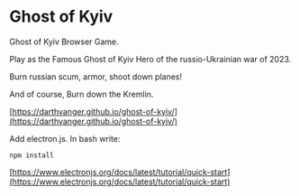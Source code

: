 # Ghost of Kyiv
Ghost of Kyiv Browser Game.

Play as the Famous Ghost of Kyiv Hero of the russio-Ukrainian war of 2023.

Burn russian scum, armor, shoot down planes!

And of course, Burn down the Kremlin.

[https://darthvanger.github.io/ghost-of-kyiv/](https://darthvanger.github.io/ghost-of-kyiv/)

Add electron.js. In bash write:
```
npm install 
```
[https://www.electronjs.org/docs/latest/tutorial/quick-start](https://www.electronjs.org/docs/latest/tutorial/quick-start)
